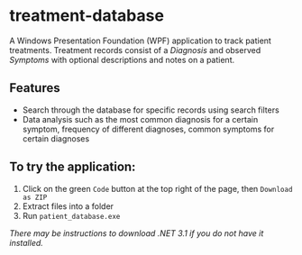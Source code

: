 # treatment-database
A Windows Presentation Foundation (WPF) application to track patient treatments. Treatment records consist of a *Diagnosis* and observed *Symptoms* with optional descriptions and notes on a patient. 

## Features 
- Search through the database for specific records using search filters
- Data analysis such as the most common diagnosis for a certain symptom, frequency of different diagnoses, common symptoms for certain diagnoses

## To try the application:
1. Click on the green `Code` button at the top right of the page, then `Download as ZIP`
2. Extract files into a folder
3. Run `patient_database.exe`  

*There may be instructions to download .NET 3.1 if you do not have it installed.*
